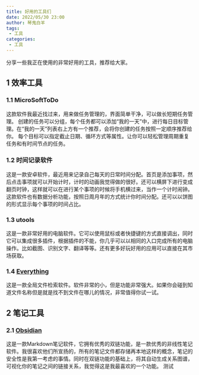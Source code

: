 ```yaml
---
title: 好用的工具们
date: 2022/05/30 23:00
author: 琴鬼白羊
tags:
 - 工具
categories:
 - 工具
---
```


分享一些我正在使用的非常好用的工具，推荐给大家。

## 1 效率工具

### 1.1 MicroSoftToDo

这款软件我最近找过来，用来做任务管理的，界面简单干净，可以做长短期任务管理。
创建的任务可以分组，每个任务都可以添加“我的一天”中，进行每日目标管理。在“我的一天”列表右上方有一个推荐，会将你创建的任务按照一定顺序推荐给你。
每个目标可以指定截止日期、循环方式等属性。让你可以轻松管理周期重复任务和有时间节点的任务。

### 1.2 时间记录软件

这是一款安卓软件，最近用来记录自己每天的日常时间分配。首页是添加事项，然后点击事项就可以开始计时，计时的动画我觉得做的很好。还可以横屏下进行变成翻页时钟，这样就可以在进行某个事项的时候将手机横过来，当作一个计时闹钟。
这款软件也有数据分析功能，按照日周月年的方式统计你时间分配。还可以以饼图的形式显示每个事项的时间占比。

### 1.3 utools

这是一款非常好用的电脑软件。它可以使用鼠标或者快捷键的方式直接调出，同时它可以集成很多插件，根据插件的不能，你几乎可以以相同的入口完成所有的电脑操作。比如截图、识别文字、翻译等等。还有更多好玩好用的应用可以直接在其市场获取。

### 1.4 [Everything](https://www.voidtools.com/zh-cn/)

这是一款全局文件检索软件。软件非常的小，但是功能非常强大。如果你会碰到知道文件名称但是就是找不到文件在哪儿的情况，非常值得你试一试。

## 2 笔记工具

### 2.1 [Obsidian](https://obsidian.md/)

这是一款Markdown笔记软件，它拥有优秀的双链功能，是一款优秀的非线性笔记软件。我很喜欢他们所宣扬的，所有的笔记文件都存储再本地这样的概念，笔记的安全性是我第一考虑的事情。同时在双链功能的基础上，将其自动生成关系图谱，可视化你的笔记之间的链接关系，我觉得这是我最喜欢的一个功能。
测试